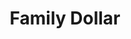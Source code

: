 ---
title: "Family Dollar"
url: /indianapolis/family-dollar-west-38th-street-2/
shop: variety store
---
